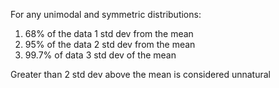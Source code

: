 For any unimodal and symmetric distributions:
1. 68% of the data 1 std dev from the mean
2. 95% of the data 2 std dev from the mean
3. 99.7% of data 3 std dev of the mean

Greater than 2 std dev above the mean is considered unnatural